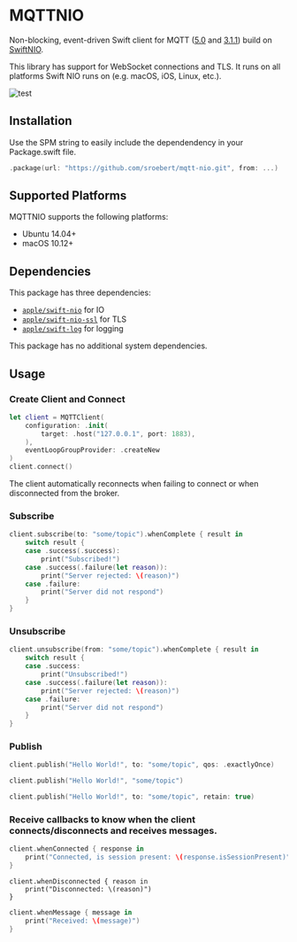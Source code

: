 # MQTTNIO

Non-blocking, event-driven Swift client for MQTT ([5.0](https://docs.oasis-open.org/mqtt/mqtt/v5.0/os/mqtt-v5.0-os.html) and [3.1.1](http://docs.oasis-open.org/mqtt/mqtt/v3.1.1/os/mqtt-v3.1.1-os.html)) build on [SwiftNIO](https://github.com/apple/swift-nio).

This library has support for WebSocket connections and TLS. It runs on all platforms Swift NIO runs on (e.g. macOS, iOS, Linux, etc.).

![test](https://github.com/sroebert/mqtt-nio/workflows/test/badge.svg)

## Installation

Use the SPM string to easily include the dependendency in your Package.swift file.

```swift
.package(url: "https://github.com/sroebert/mqtt-nio.git", from: ...)
```

## Supported Platforms

MQTTNIO supports the following platforms:

- Ubuntu 14.04+
- macOS 10.12+

## Dependencies

This package has three dependencies:

- [`apple/swift-nio`](https://github.com/apple/swift-nio) for IO
- [`apple/swift-nio-ssl`](https://github.com/apple/swift-nio-ssl) for TLS
- [`apple/swift-log`](https://github.com/apple/swift-log) for logging

This package has no additional system dependencies.

## Usage

### Create Client and Connect
```swift
let client = MQTTClient(
    configuration: .init(
        target: .host("127.0.0.1", port: 1883),
    ),
    eventLoopGroupProvider: .createNew
)
client.connect()
```

The client automatically reconnects when failing to connect or when disconnected from the broker.

### Subscribe
```swift
client.subscribe(to: "some/topic").whenComplete { result in
    switch result {
    case .success(.success):
        print("Subscribed!")
    case .success(.failure(let reason)):
        print("Server rejected: \(reason)")
    case .failure:
        print("Server did not respond")
    }
}
```

### Unsubscribe
```swift
client.unsubscribe(from: "some/topic").whenComplete { result in
    switch result {
    case .success:
        print("Unsubscribed!")
    case .success(.failure(let reason)):
        print("Server rejected: \(reason)")
    case .failure:
        print("Server did not respond")
    }
}
```

### Publish

```swift
client.publish("Hello World!", to: "some/topic", qos: .exactlyOnce)
```
```swift
client.publish("Hello World!", "some/topic")
```
```swift
client.publish("Hello World!", to: "some/topic", retain: true)
```

### Receive callbacks to know when the client connects/disconnects and receives messages. 
```swift
client.whenConnected { response in
    print("Connected, is session present: \(response.isSessionPresent)")
}
```
```
client.whenDisconnected { reason in
    print("Disconnected: \(reason)")
}
```
```swift
client.whenMessage { message in
    print("Received: \(message)")
}
```
